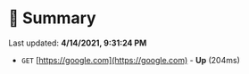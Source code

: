 # 📖 Summary
Last updated: **4/14/2021, 9:31:24 PM**

- `GET` [https://google.com](https://google.com) - **Up** (204ms)
